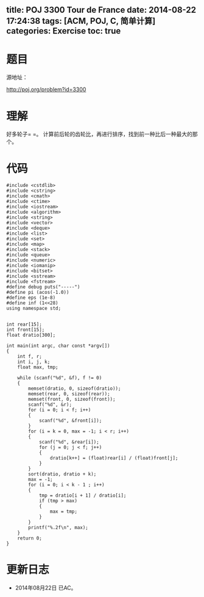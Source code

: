 title: POJ 3300 Tour de France
date: 2014-08-22 17:24:38
tags: [ACM, POJ, C, 简单计算]
categories: Exercise
toc: true
---
# 题目
源地址：

http://poj.org/problem?id=3300

# 理解
好多轮子= =。
计算前后轮的齿轮比，再进行排序，找到前一种比后一种最大的那个。

<!-- more -->

# 代码
```#include <cstdio>
#include <cstdlib>
#include <cstring>
#include <cmath>
#include <ctime>
#include <iostream>
#include <algorithm>
#include <string>
#include <vector>
#include <deque>
#include <list>
#include <set>
#include <map>
#include <stack>
#include <queue>
#include <numeric>
#include <iomanip>
#include <bitset>
#include <sstream>
#include <fstream>
#define debug puts("-----")
#define pi (acos(-1.0))
#define eps (1e-8)
#define inf (1<<28)
using namespace std;


int rear[15];
int front[15];
float dratio[300];

int main(int argc, char const *argv[])
{
    int f, r;
    int i, j, k;
    float max, tmp;

    while (scanf("%d", &f), f != 0)
    {
        memset(dratio, 0, sizeof(dratio));
        memset(rear, 0, sizeof(rear));
        memset(front, 0, sizeof(front));
        scanf("%d", &r);
        for (i = 0; i < f; i++)
        {
            scanf("%d", &front[i]);
        }
        for (i = k = 0, max = -1; i < r; i++)
        {
            scanf("%d", &rear[i]);
            for (j = 0; j < f; j++)
            {
                dratio[k++] = (float)rear[i] / (float)front[j];
            }
        }
        sort(dratio, dratio + k);
        max = -1;
        for (i = 0; i < k - 1 ; i++)
        {
            tmp = dratio[i + 1] / dratio[i];
            if (tmp > max)
            {
                max = tmp;
            }
        }
        printf("%.2f\n", max);
    }
    return 0;
}
```
# 更新日志
- 2014年08月22日 已AC。